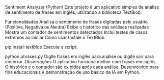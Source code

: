 Sentiment Analyzer (Python)
Este projeto é um aplicativo simples de análise de sentimento de frases em inglês, utilizando a biblioteca TextBlob.

Funcionalidades
Analisa o sentimento de frases digitadas pelo usuário (Positiva, Negativa ou Neutra)
Exibe o histórico das análises realizadas
Mostra um contador de sentimentos detectados
Inclui testes de casos extremos ao iniciar
Como usar
Instale o TextBlob:

pip install textblob
Execute o script:

python phrases.py
Digite frases em inglês para análise ou digite sair para encerrar.
Observações
O aplicativo funciona melhor com frases em inglês.
O histórico e o contador são exibidos após cada análise.
Desenvolvido para fins educacionais e demonstração de uso básico de IA em Python.
